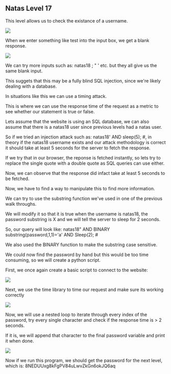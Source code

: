 <h2>Natas Level 17</h2>
<p>This level allows us to check the existance of a username.</p>
<img src="https://i.imgur.com/KaXPHGc.jpeg"/>
<p>When we enter something like test into the input box, we get a blank response.</p>
<img src="https://i.imgur.com/Bqt1Hi0.jpeg"/>
<p>We can try more inputs such as: natas18 ; " ' etc. but they all give us the same blank input.</p>
<p>This suggets that this may be a fully blind SQL injection, since we're likely dealing with a database.</p>
<p>In situations like this we can use a timing attack.</p>
<p>This is where we can use the response time of the request as a metric to see whether our statement is true or false.</p>
<p>Lets assume that the website is using an SQL database, we can also assume that there is a natas18 user since previous levels had a natas user.</p>
<p>So if we tried an injection attack such as: natas18' AND sleep(5); #, in theory if the natas18 username exists and our attack methodology is correct it should take at least 5 seconds for the server to fetch the response.</p>
<p>If we try that in our browser, the reponse is fetched instantly, so lets try to replace the single quote with a double quote as SQL queries can use either.</p>
<p>Now, we can observe that the response did infact take at least 5 seconds to be fetched.</p>
<p>Now, we have to find a way to manipulate this to find more information.</p>
<p>We can try to use the substring function we've used in one of the previous walk throughs.</p>
<p>We will modify it so that it is true when the username is natas18, the password substring is X and we will tell the server to sleep for 2 seconds.</p>
<p>So, our query will look like: natas18" AND BINARY substring(password,1,1)='a' AND Sleep(2); #</p>
<p>We also used the BINARY function to make the substring case sensitive.</p>
<p>We could now find the password by hand but this would be too time consuming, so we will create a python script.</p>
<p>First, we once again create a basic script to connect to the website:</p>
<img src="https://i.imgur.com/4WSghOt.jpeg"/>
<p>Next, we use the time library to time our request and make sure its working correctly</p>
<img src="https://i.imgur.com/soxYpr1.jpeg"/>
<p>Now, we will use a nested loop to iterate through every index of the password, try every single character and check if the response time is > 2 seconds.</p>
<p>If it is, we will append that character to the final password variable and print it when done.</p>
<img src="https://i.imgur.com/IBsckej.jpeg"/>
<p>Now if we run this program, we should get the password for the next level, which is: 8NEDUUxg8kFgPV84uLwvZkGn6okJQ6aq</p>

